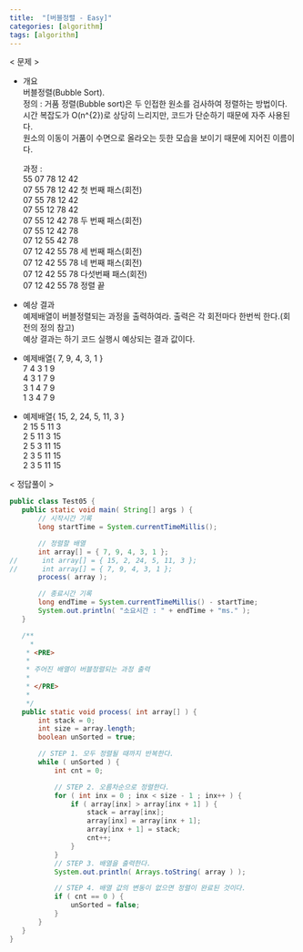 ```yaml
---
title:  "[버블정렬 - Easy]"
categories: [algorithm]
tags: [algorithm]
---
```


< 문제 >

- 개요  
  버블정렬(Bubble Sort).    
  정의 : 거품 정렬(Bubble sort)은 두 인접한 원소를 검사하여 정렬하는 방법이다.   
  시간 복잡도가 O(n^{2})로 상당히 느리지만, 코드가 단순하기 때문에 자주 사용된다.   
  원소의 이동이 거품이 수면으로 올라오는 듯한 모습을 보이기 때문에 지어진 이름이다.  
 
  과정 :  
  55 07 78 12 42  
  07 55 78 12 42  첫 번째 패스(회전)  
  07 55 78 12 42  
  07 55 12 78 42  
  07 55 12 42 78  두 번째 패스(회전)  
  07 55 12 42 78  
  07 12 55 42 78  
  07 12 42 55 78  세 번째 패스(회전)  
  07 12 42 55 78  네 번째 패스(회전)  
  07 12 42 55 78  다섯번째 패스(회전)  
  07 12 42 55 78  정렬 끝  
      
 - 예상 결과  
 예제배열이 버블정렬되는 과정을 출력하여라. 출력은 각 회전마다 한번씩 한다.(회전의 정의 참고)  
 예상 결과는 하기 코드 실행시 예상되는 결과 값이다.     
 
 - 예제배열{ 7, 9, 4, 3, 1 }  
 7 4 3 1 9  
 4 3 1 7 9  
 3 1 4 7 9  
 1 3 4 7 9  
 
 - 예제배열{ 15, 2, 24, 5, 11, 3 }  
 2 15  5 11  3  
 2  5 11  3 15  
 2  5  3 11 15  
 2  3  5 11 15  
 2  3  5 11 15  
  
 < 정답풀이 >
 
 ``` java
 public class Test05 {
	public static void main( String[] args ) {
		// 시작시간 기록
		long startTime = System.currentTimeMillis();

		// 정렬할 배열
		int array[] = { 7, 9, 4, 3, 1 }; 
//		int array[] = { 15, 2, 24, 5, 11, 3 }; 
//		int array[] = { 7, 9, 4, 3, 1 }; 
		process( array );

		// 종료시간 기록
		long endTime = System.currentTimeMillis() - startTime;
		System.out.println( "소요시간 : " + endTime + "ms." );
	}

	/**
	  * 
	 * <PRE>
	 * 
	 * 주어진 배열이 버블정렬되는 과정 출력
	 * 
	 * </PRE>
	 * 
	 */
	public static void process( int array[] ) {
		int stack = 0;
		int size = array.length;
		boolean unSorted = true;

		// STEP 1. 모두 정렬될 때까지 반복한다.
		while ( unSorted ) {
			int cnt = 0;

			// STEP 2. 오름차순으로 정렬한다.
			for ( int inx = 0 ; inx < size - 1 ; inx++ ) {
				if ( array[inx] > array[inx + 1] ) {
					stack = array[inx];
					array[inx] = array[inx + 1];
					array[inx + 1] = stack;
					cnt++;
				}
			}
			// STEP 3. 배열을 출력한다.
			System.out.println( Arrays.toString( array ) );

			// STEP 4. 배열 값의 변동이 없으면 정렬이 완료된 것이다.
			if ( cnt == 0 ) {
				unSorted = false;
			}
		}
	}
}
```